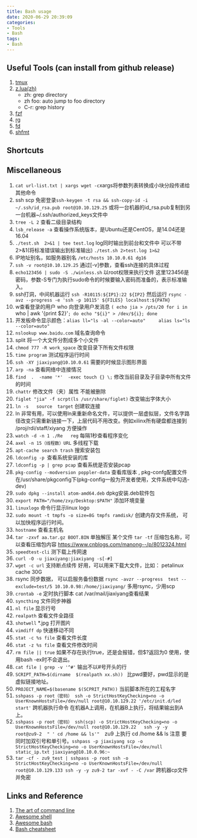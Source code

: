 ```yaml
---
title: Bash usage
date: 2020-06-29 20:39:09
categories:
- Tools
- Bash
tags:
- Bash
---
```


## Useful Tools (can install from github release)
1. [tmux](https://github.com/tmux/tmux/wiki)
1. [z.lua(zh)](https://github.com/skywind3000/z.lua)
   - zh: grep directory
   - zh foo: auto jump to foo directory
   - C-r: grep history
1. [fzf](https://github.com/junegunn/fzf)
1. [rg](https://github.com/BurntSushi/ripgrep)
1. [fd](https://github.com/sharkdp/fd)
1. [shfmt](https://github.com/mvdan/sh)

## Shortcuts


## Miscellaneous
1. `cat url-list.txt | xargs wget -c`xargs将参数列表转换成小块分段传递给其他命令
1. ssh scp 免密登录`ssh-keygen -t rsa && ssh-copy-id -i ~/.ssh/id_rsa.pub root@10.10.129.25`  或将一台机器的id_rsa.pub复制到另一台机器~/.ssh/authorized_keys文件中
1. `tree -L 2`  查看二级目录结构
1. `lsb_release -a`  查看操作系统版本，是Ubuntu还是CentOS，是14.04还是16.04
1. `./test.sh  2>&1 | tee test.log` log同时输出到前台和文件中    可以不带2>&1(将标准错误输出到标准输出)
   `./test.sh 2>test.log 1>&2`
1. IP地址别名，如服务器别名 `/etc/hosts 10.10.0.61 dg16`
1. `ssh -v root@10.10.129.25` 通过[-v]参数，查看ssh连接的具体过程
1. `echo123456 | sudo -S ./winless.sh`   以root权限来执行文件 这里123456是密码，参数-S专门为执行sudo命令的时候要输入密码而准备的，表示标准输入。
1. ssh打洞，中间机器运行 `ssh -R10115:${IP1}:22 ${IP2}`
   然后运行 `rsync -avz --progress -e 'ssh -p 10115' ${FILES} localhost:${PATH}`
1.  w查看登录的用户 who 向登录用户发消息 `( echo jia > /pts/20 for i in `who | awk '{print $2}'`; do echo "${i}" > /dev/${i}; done`
1.  开发板命令显示颜色：`alias ll="ls -al --color=auto"     alias ls="ls --color=auto"`
1. `nslookup www.baidu.com`  域名查询命令
1. split 将一个大文件分割成多个小文件
1. `chmod 777 -R work_space` 改变目录下所有文件权限
1. `time program` 测试程序运行时间
1. `ssh -XY jiaxiyang@10.10.0.61` 需要的时候显示图形界面
1. `arp -na` 查看网络中连接情况
1. `find  .  -name '*'  -exec touch {} \;` 修改当前目录及子目录中所有文件的时间
1. `chattr` 修改文件（夹）属性 不能被删除
1. `figlet "jia" -f scrpt(ls /usr/share/figlet)` 改变输出字体大小
1. `ln -s   source  target`   创建软连接
1. ln 非常有用，可以使用ln来重新命名文件，可以提供一层虚拟层，文件名字路径改变只需重新链接一下，上层代码不用改变。例如xilinx所有硬盘都连接到 /proj/rdi/staff/xiyang 方便操作
1. `watch -d -n 1 ./Re   reg` 每隔1秒查看程序变化
1. `axel -n 15（线程数）URL` 多线程下载
1. `apt-cache search trash`  搜索安装包
1. `ldconfig -p `查看系统安装的库
1. `ldconfig -p | grep pcap` 查看系统是否安装pcap
1.  `pkg-config --modversion poppler-data` 查看库版本 , pkg-confg配置文件在/usr/share/pkgconfig下(pkg-config一般为开发者使用，文件系统中勾选-dev)
1. `sudo dpkg --install atom-amd64.deb` dpkg安装.deb软件包
1. `export PATH="/home/zxy/Desktop:$PATH"`   添加环境变量
1. `linuxlogo` 命令行显示linux logo
1. `sudo mount -t tmpfs -o size=8G tmpfs ramdisk/` 创建内存文件系统， 可以加快程序运行时间。
1. `hostname` 查看主机名
1. `tar -zxvf aa.tar.gz BOOT.BIN` 单独解压 某个文件 `tar -tf` 压缩包名称，可以查看压缩包内容  https://www.cnblogs.com/manong--/p/8012324.html
1. `speedtest-cli` 测下载上传网速
1.  `curl -O -u jiaxiyang:jiaxiyang -s[-#]`
1.  `wget -c url`   支持断点续传  好用，可以用来下载大文件，比如： petalinux cache 30G
1. rsync 同步数据， 可以启服务备份数据   `rsync -avzr --progress  test --exclude=test/5 10.10.0.98:/home/jiaxiyang/`   多用rsync，少用scp
1. `crontab -e`  定时执行脚本 cat /var/mail/jiaxiyang查看结果
1. `syncthing` 文件同步神器
1. `nl file` 显示行号
1. `realpath` 查看文件全路径
1. `shotwell` *.jpg 打开图片
1. `vimdiff dp` 快速移动不同
1. `stat -c %s file` 查看文件长度
1. `stat -z %s file` 查看文件修改时间
1. `rm file || true` 如果不存在执行true，还是会报错，但$?返回为0 使用，使用bash -ex时不会退出。
1. `cat file | grep -v '^#'` 输出不以#号开头的行
1.  `SCRIPT_PATH=$(dirname  $(realpath xx.sh)) ` 比pwd要好，pwd显示的是虚拟链接地址。
1.  `PROJECT_NAME=$(basename $(SCPRIT_PATH))` 当前脚本所在的工程名字
1. `sshpass -p root（密码） ssh -o StrictHostKeyChecking=no -o UserKnownHostsFile=/dev/null root@10.10.129.22 '/etc/init.d/led start'`  跨机器执行命令 在机器A上调用，在机器B上执行，将结果输出到A上。
1. `sshpass -p root（密码） ssh(scp) -o StrictHostKeyChecking=no -o UserKnownHostsFile=/dev/null root@10.10.129.22   ssh -y -y  root@zu9-2  " ' cd /home && ls'"  `zu9 上执行 cd /home && ls 注意  要同时加双引号和单引号。`sshpass -p jiaxiyang scp -o StrictHostKeyChecking=no -o UserKnownHostsFile=/dev/null static_ip.txt jiaxiyang@10.10.0.96:~`
1. `tar -cf - zu9_test | sshpass -p root ssh -o StrictHostKeyChecking=no -o UserKnownHostsFile=/dev/null root@10.10.129.133 ssh -y -y zu9-2 tar -xvf - -C /var`  跨机器cp文件并免密

## Links and Reference
1. [The art of command line](https://github.com/jlevy/the-art-of-command-line/blob/master/README-zh.md)
1. [Awesome shell](https://github.com/alebcay/awesome-shell)
1. [Awesome bash](https://github.com/awesome-lists/awesome-bash)
1. [Bash cheatsheet](https://github.com/zhouyiqi91/awesome-cheatsheets/blob/master/languages/bash.sh)
